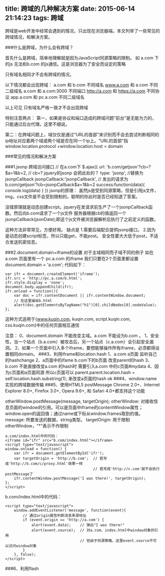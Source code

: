 title: 跨域的几种解决方案
date: 2015-06-14 21:14:23
tags: 跨域
---
跨域是web开发中经常会遇到的情况，只出现在浏览器端。本文列举了一些常见的跨域情况，和解决方案。

###什么是跨域，为什么会有跨域？

首先什么是跨域，简单地理解就是因为JavaScript同源策略的限制。
如 a.com 下的js 无法和b.com 的js通信。这是浏览器为了安全而设定的策略

只有域名相同才不会有跨域的情况。

以下情况都会出现跨域：
a.com 和 b.com 不同域名
www.a.com 和 a.com 不同二级域名
a.com 和 a.com:3000 不同端口
http://a.com 和 https://a.com 不同协议
app.a.com 和 pc.a.com 不同二级域名

以上可见 只有域名严格一致才不会出现跨域

特别注意两点：
第一，如果是协议和端口造成的跨域问题“前台”是无能为力的，只能通过后台代理。这里不细说。

第二：在跨域问题上，域仅仅是通过“URL的首部”来识别而不会去尝试判断相同的ip地址对应着两个域或两个域是否在同一个ip上。"URL的首部"指window.location.protocol +window.location.host = domain



###常见的情况和解决方案

###1.jsonp 跨域访问接口
    // 在a.com下
    $.ajax({
        url: 'b.com/getjson'?cb=?$a=1&b=2, // cb=? jquery的jsonp 会把此处的？
        type: 'jsonp',                     //替换为jsonpCallback
        jsonpCallback:'jsonpCallback',  // 发出的请求为b.com/getjson'?cb=jsonpCallback$a=1&b=2
        success:function(data){
            console.log(data)
        }
    })
jsonp的原理：
虽然js是受到同源策略，但是引用js文件，img，css文件是不会受到限制的。聪明的你此时是否已经知道了答案。

没错原理就是动态创建script。jquery在发请求前生产了一个jsonpCallback函数。然后向b.com请求了一个js文件
服务器根据cb的值返回一个jsonpCallback(jsonDate);即这个js文件被浏览器解析后执行了之前定义的函数。

这种方法非常常见，方便好用。
缺点是
1.需要后端配合提供jsonp接口。
2.因为是动态创建script标签，所以只能get，不能post。 安全性要大大低于post，不适合发送机密信息。


###2.document.domain+iframe的设置
对于主域相同而子域不同的例子
如在a.com 页面里有一个 pc.a.com 的iframe
我们只要在2个页面里都设置 document.domain = 'a.com';
代码如下：

    var ifr = document.createElement('iframe');
    ifr.src = 'http://pc.a.com/b.html';
    ifr.style.display = 'none';
    document.body.appendChild(ifr);
    ifr.onload = function(){
        var doc = ifr.contentDocument || ifr.contentWindow.document;
        // 在这里操纵b.html
        alert(doc.getElementsByTagName("h1")[0].childNodes[0].nodeValue);
    };


这种方式适用于{www.kuqin.com, kuqin.com, script.kuqin.com, css.kuqin.com}中的任何页面相互通信

注意：
0、document.domain 不能改变主域。a.com 不能设为b.com 。
1、安全性，当一个站点（b.a.com）被攻击后，另一个站点（c.a.com）会引起安全漏洞。
2、如果一个页面中引入多个iframe，要想能够操作所有iframe，必须都得设置相同domain。
###3、利用iframe和location.hash
    1、a.com a页面 监听自己的hashchange
    2、a页面中的ifame b.com下的b页面 改变parent的hash
    3、b.com 不能直接改变a.com 的hash时 需要引入a.com 中的c页面#mydata
    4、因为c页面和a页面同源 所以c页面可以
    parent.parent.location.hash = self.location.hash.substring(1);
    来改变a页面的hash
    ok
###4、window.name实现的跨域数据传输
###5、使用HTML5 postMessage
Chrome 2.0+、Internet Explorer 8.0+, Firefox 3.0+, Opera 9.6+, 和 Safari 4.0+都支持这个功能

otherWindow.postMessage(message, targetOrigin);
otherWindow: 对接收信息页面的window的引用。可以是页面中iframe的contentWindow属性；window.open的返回值；通过name或下标从window.frames取到的值。
message: 所要发送的数据，string类型。
targetOrigin: 用于限制otherWindow，“*”表示不作限制

    a.com/index.html中的代码：
    <iframe id="ifr" src="b.com/index.html"></iframe>
    <script type="text/javascript">
    window.onload = function() {
        var ifr = document.getElementById('ifr');
        var targetOrigin = 'http://b.com';  // 若写成'http://b.com/c/proxy.html'效果一样
                                            // 若写成'http://c.com'就不会执行postMessage了
        ifr.contentWindow.postMessage('I was there!', targetOrigin);
    };
    </script>

b.com/index.html中的代码：

    <script type="text/javascript">
        window.addEventListener('message', function(event){
            // 通过origin属性判断消息来源地址
            if (event.origin == 'http://a.com') {
                alert(event.data);    // 弹出"I was there!"
                alert(event.source);  // 对a.com、index.html中window对象的引用
                                      // 但由于同源策略，这里event.source不可以访问window对象
            }
        }, false);
    </script>
###6、利用flash
